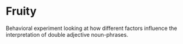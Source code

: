 # Fruity

Behavioral experiment looking at how different factors influence the interpretation of double adjective noun-phrases.


